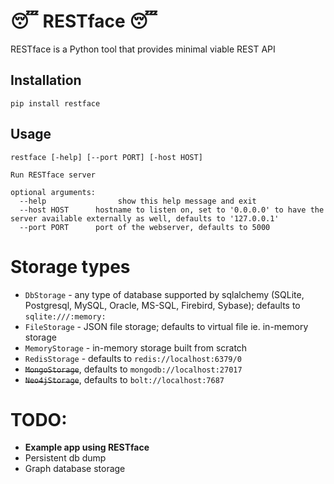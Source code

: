 # 😴 RESTface 😴

RESTface is a Python tool that provides minimal viable REST API

## Installation

```pip install restface```

## Usage

```
restface [-help] [--port PORT] [-host HOST]

Run RESTface server

optional arguments:
  --help                show this help message and exit
  --host HOST      hostname to listen on, set to '0.0.0.0' to have the server available externally as well, defaults to '127.0.0.1'
  --port PORT      port of the webserver, defaults to 5000
```

# Storage types

- `DbStorage` - any type of database supported by sqlalchemy
  (SQLite, Postgresql, MySQL, Oracle, MS-SQL, Firebird, Sybase); defaults to `sqlite:///:memory:`
- `FileStorage` - JSON file storage; defaults to virtual file ie. in-memory storage
- `MemoryStorage` - in-memory storage built from scratch
- `RedisStorage` - defaults to `redis://localhost:6379/0`
- ~~`MongoStorage`~~, defaults to `mongodb://localhost:27017`
- ~~`Neo4jStorage`~~, defaults to `bolt://localhost:7687`

# TODO:
- **Example app using RESTface**
- Persistent db dump
- Graph database storage